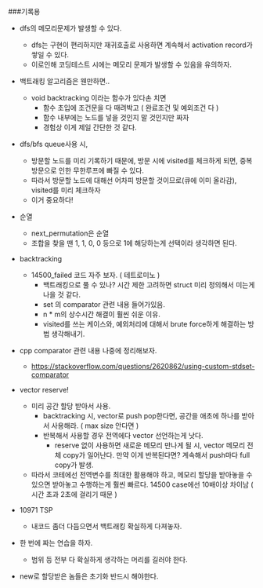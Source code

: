 ###기록용
* dfs의 메모리문제가 발생할 수 있다.
    * dfs는 구현이 편리하지만 재귀호출로 사용하면 계속해서 activation record가 쌓일 수 있다.
    * 이로인해 코딩테스트 시에는 메모리 문제가 발생할 수 있음을 유의하자.

* 백트래킹 알고리즘은 웬만하면..
    * void backtracking 이라는 함수가 있다손 치면
        * 함수 초입에 조건문을 다 때려박고 ( 완료조건 및 예외조건 다 )
        * 함수 내부에는 노드를 넣을 것인지 말 것인지만 짜자
        * 경험상 이게 제일 간단한 것 같다.

* dfs/bfs queue사용 시,
   * 방문할 노드를 미리 기록하기 때문에, 방문 시에 visited를 체크하게 되면, 중복 방문으로 인한 무한루프에 빠질 수 있다.
   * 따라서 방문할 노드에 대해선 어차피 방문할 것이므로(큐에 이미 올라감), visited를 미리 체크하자
    * 이거 중요하다!

* 순열
    * next_permutation은 순열
    * 조합을 찾을 땐 1, 1, 0, 0 등으로 1에 해당하는게 선택이라 생각하면 된다.
* backtracking
    * 14500_failed  코드 자주 보자. ( 테트로미노 )
        * 백트래킹으로 풀 수 있나? 시간 제한 고려하면 struct 미리 정의해서 미는게 나을 것 같다.
        * set 의 comparator 관련 내용 들어가있음.
        * n * m의 상수시간 해결이 훨씬 쉬운 이유.
        * visited를 쓰는 케이스와, 예외처리에 대해서 brute force하게 해결하는 방법 생각해내기.

* cpp comparator 관련 내용 나중에 정리해보자.
    * https://stackoverflow.com/questions/2620862/using-custom-stdset-comparator

* vector reserve!
    * 미리 공간 할당 받아서 사용.
        * backtracking 시, vector로 push pop한다면, 공간을 애초에 하나를 받아서 사용해라. ( max size 안다면 )
        * 반복해서 사용할 경우 전역에다 vector 선언하는게 낫다.
            * reserve 없이 사용하면 새로운 메모리 만나게 될 시, vector 메모리 전체 copy가 일어난다. 만약 이게 반복된다면? 계속해서 push마다 full copy가 발생.
    * 따라서 코테에선 전역변수를 최대한 활용해야 하고, 메모리 할당을 받아놓을 수 있으면 받아놓고 수행하는게 훨씬 빠르다.
        14500 case에선 10배이상 차이남 ( 시간 초과 2초에 걸리기 때문 )

* 10971 TSP
    * 내코드 좀더 다듬으면서 백트래킹 확실하게 다져놓자.

* 한 번에 짜는 연습을 하자.
    * 범위 등 전부 다 확실하게 생각하는 머리를 길러야 한다.

* new로 할당받은 놈들은 초기화 반드시 해야한다.